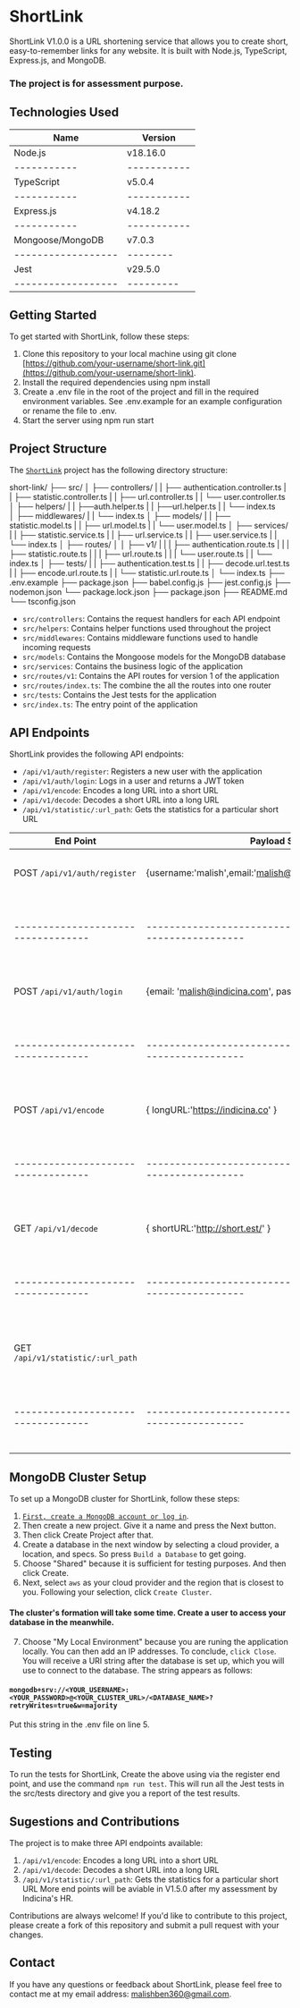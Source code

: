 # ShortLink
ShortLink V1.0.0 is a URL shortening service that allows you to create short, easy-to-remember links for any website. It is built with Node.js, TypeScript, Express.js, and MongoDB.
### The project is for assessment purpose.

## Technologies Used
|   Name    |  Version  |
|-----------|-----------|
|  Node.js  |  v18.16.0 |
|-----------|-----------|
|TypeScript |  v5.0.4   |
|-----------|-----------|
| Express.js| v4.18.2   |
|-----------|-----------|
| Mongoose/MongoDB | v7.0.3 |
|------------------|--------|
| Jest             | v29.5.0 |
|------------------|---------|

## Getting Started
To get started with ShortLink, follow these steps:

1. Clone this repository to your local machine using git clone [https://github.com/your-username/short-link.git](https://github.com/your-username/short-link).
2. Install the required dependencies using npm install
3. Create a .env file in the root of the project and fill in the required environment variables. See .env.example for an example configuration or rename the file to .env.
4. Start the server using npm run start

## Project Structure
The [`ShortLink`](https://github.com/your-username/short-link) project has the following directory structure:

short-link/
   ├── src/
   │   ├── controllers/
   |   |   ├── authentication.controller.ts
   |   |   ├── statistic.controller.ts
   |   |   ├── url.controller.ts
   |   |   └── user.controller.ts
   │   ├── helpers/
   |   |   ├──auth.helper.ts
   |   |   ├──url.helper.ts
   |   |   └── index.ts  
   │   ├── middlewares/
   |   |   └── index.ts
   │   ├── models/
   |   |   ├── statistic.model.ts
   |   |   ├── url.model.ts
   |   |   └── user.model.ts
   │   ├── services/
   |   |   ├── statistic.service.ts
   |   |   ├── url.service.ts
   |   |   ├── user.service.ts
   |   |   └── index.ts
   │   ├── routes/
   │   │   ├── v1/
   |   |   |   ├── authentication.route.ts
   |   |   |   ├── statistic.route.ts
   |   |   |   ├── url.route.ts
   |   |   |   └── user.route.ts
   |   |   └── index.ts
   │   ├── tests/
   |   |   ├── authentication.test.ts
   |   |   ├── decode.url.test.ts
   |   |   ├── encode.url.route.ts
   |   |   └── statistic.url.route.ts
   │   └── index.ts
   ├── .env.example
   ├── package.json
   ├── babel.config.js
   ├── jest.config.js
   ├── nodemon.json
   └── package.lock.json
   ├── package.json
   ├── README.md
   └── tsconfig.json

* `src/controllers`: Contains the request handlers for each API endpoint
* `src/helpers`: Contains helper functions used throughout the project
* `src/middlewares`: Contains middleware functions used to handle incoming requests
* `src/models`: Contains the Mongoose models for the MongoDB database
* `src/services`: Contains the business logic of the application
* `src/routes/v1`: Contains the API routes for version 1 of the application
* `src/routes/index.ts`: The combine the all the routes into one router
* `src/tests`: Contains the Jest tests for the application
* `src/index.ts`: The entry point of the application

## API Endpoints
ShortLink provides the following API endpoints:

* `/api/v1/auth/register`: Registers a new user with the application
* `/api/v1/auth/login`: Logs in a user and returns a JWT token
* `/api/v1/encode`: Encodes a long URL into a short URL
* `/api/v1/decode`: Decodes a short URL into a long URL
* `/api/v1/statistic/:url_path`: Gets the statistics for a particular short URL

|   End Point                      |  Payload Sample                                                |                Function                  |
|----------------------------------|----------------------------------------------------------------|------------------------------------------|
|POST `/api/v1/auth/register`      |{username:'malish',email:'malish@indicina.co',password:'12345'} |Registers a new user with the application |
|----------------------------------|----------------------------------------------------------------|------------------------------------------|
|POST `/api/v1/auth/login`         |{email: 'malish@indicina.com', password: '12345' }              |Logs in a user and setup cookie           |
|----------------------------------|----------------------------------------------------------------|------------------------------------------|
|POST `/api/v1/encode`             |{ longURL:'https://indicina.co' }                               |Encodes a long URL into a short URL       |
|----------------------------------|----------------------------------------------------------------|------------------------------------------|
|GET `/api/v1/decode`              |{ shortURL:'http://short.est/' }                                |Decodes a short URL into a long URL       |
|----------------------------------|----------------------------------------------------------------|------------------------------------------|
|GET `/api/v1/statistic/:url_path` |                                                            |Gets the statistics for a particular short URL|
|----------------------------------|----------------------------------------------------------------|------------------------------------------|



## MongoDB Cluster Setup
To set up a MongoDB cluster for ShortLink, follow these steps:

1. [`First, create a MongoDB account or log in`](https://account.mongodb.com/account/login).
2. Then create a new project. Give it a name and press the Next button.
3. Then click Create Project after that.
4. Create a database in the next window by selecting a cloud provider, a location, and specs. So press `Build a Database` to get going.
5. Choose "Shared" because it is sufficient for testing purposes. And then click Create.
6. Next, select `aws` as your cloud provider and the region that is closest to you. Following your selection, click `Create Cluster`.

#### The cluster's formation will take some time. Create a user to access your database in the meanwhile.

7. Choose "My Local Environment" because you are runing the application locally. You can then add an IP addresses. To conclude, `click Close`.
You will receive a URI string after the database is set up, which you will use to connect to the database. The string appears as follows:

#### `mongodb+srv://<YOUR_USERNAME>:<YOUR_PASSWORD>@<YOUR_CLUSTER_URL>/<DATABASE_NAME>?retryWrites=true&w=majority`
Put this string in the .env file on line 5.

## Testing
To run the tests for ShortLink, Create the above using via the register end point, and use the command `npm run test`. This will run all the Jest tests in the src/tests directory and give you a report of the test results.

## Sugestions and Contributions
The project is to make three API endpoints available:
1. `/api/v1/encode`: Encodes a long URL into a short URL
2. `/api/v1/decode`: Decodes a short URL into a long URL
3. `/api/v1/statistic/:url_path`: Gets the statistics for a particular short URL
More end points will be aviable in V1.5.0 after my assessment by Indicina's HR.

Contributions are always welcome! If you'd like to contribute to this project, please create a fork of this repository and submit a pull request with your changes.

## Contact
If you have any questions or feedback about ShortLink, please feel free to contact me at my email address: malishben360@gmail.com.

